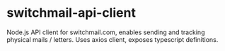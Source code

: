# switchmail-api-client
Node.js API client for switchmail.com, enables sending and tracking physical mails / letters. Uses axios client, exposes typescript definitions.
